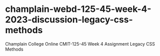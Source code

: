 # champlain-webd-125-45-week-4-2023-discussion-legacy-css-methods
Champlain College Online CMIT-125-45 Week 4 Assignment Legacy CSS Methods
